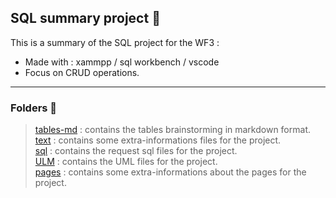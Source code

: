 ## SQL summary project 🐬


<p>
This is a summary of the SQL project for the WF3 :
<ul>
<li>Made with : xammpp / sql workbench / vscode</li>
<li>Focus on CRUD operations.</li>
</ul>
</p>
<hr   />

### Folders 📁


>[tables-md](https://github.com/razmi0/WF3-SQL-Users/tree/master/tables-md) : contains the tables brainstorming in markdown format.<br>
[text](https://github.com/razmi0/WF3-SQL-Users/tree/master/text) : contains some extra-informations files for the project.<br>
[sql](https://github.com/razmi0/WF3-SQL-Users/tree/master/sql) : contains the request sql files for the project.<br>
[ULM](https://github.com/razmi0/WF3-SQL-Users/tree/master/ULM) : contains the UML files for the project.<br>
[pages](https://github.com/razmi0/WF3-SQL-Users/tree/master/pages) : contains some extra-informations about the pages for the project.<br>
